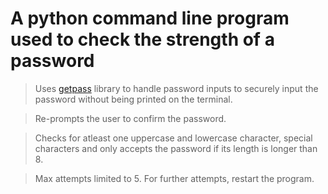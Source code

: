 # A python command line program used to check the strength of a password

> Uses [getpass](https://docs.python.org/3/library/getpass.html) library to handle password inputs to securely input the password without being printed on the terminal.

> Re-prompts the user to confirm the password.

> Checks for atleast one uppercase and lowercase character, special characters and only accepts the password if its length is longer than 8.

> Max attempts limited to 5. For further attempts, restart the program.
